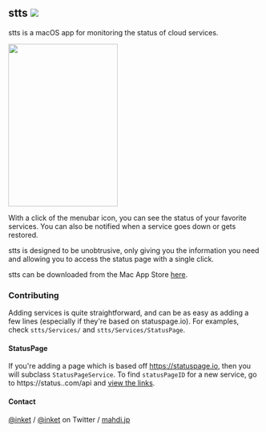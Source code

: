 ## stts ![](https://img.shields.io/badge/Swift-4.1-orange.svg)

stts is a macOS app for monitoring the status of cloud services.

<img src="https://i.imgur.com/OAK3hR0.png" width="218" height="324" />

With a click of the menubar icon, you can see the status of your favorite services. You can also be notified when a service goes down or gets restored.

stts is designed to be unobtrusive, only giving you the information you need and allowing you to access the status page with a single click.

stts can be downloaded from the Mac App Store [here](https://itunes.apple.com/app/stts/id1187772509?ls=1&mt=12).

### Contributing

Adding services is quite straightforward, and can be as easy as adding a few lines (especially if they're based on statuspage.io). For examples, check `stts/Services/` and `stts/Services/StatusPage`.

#### StatusPage

If you're adding a page which is based off https://statuspage.io, then you will subclass `StatusPageService`. To find `statusPageID` for a new service, go to https://status.<company>.com/api and [view the links](https://github.com/inket/stts/issues/21#issuecomment-273427769).

#### Contact

[@inket](https://github.com/inket) / [@inket](https://twitter.com/inket) on Twitter / [mahdi.jp](https://mahdi.jp)
